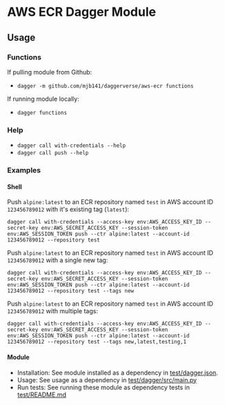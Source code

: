# AWS ECR Dagger Module

## Usage

### Functions

If pulling module from Github:

* `dagger -m github.com/mjb141/daggerverse/aws-ecr functions`

If running module locally:

* `dagger functions`

### Help

* `dagger call with-credentials --help`
* `dagger call push --help`

### Examples

#### Shell

Push `alpine:latest` to an ECR repository named `test` in AWS account ID `123456789012` with it's existing tag (`latest`):

`dagger call with-credentials --access-key env:AWS_ACCESS_KEY_ID --secret-key env:AWS_SECRET_ACCESS_KEY --session-token env:AWS_SESSION_TOKEN push --ctr alpine:latest --account-id 123456789012 --repository test`

Push `alpine:latest` to an ECR repository named `test` in AWS account ID `123456789012` with a single new tag:

`dagger call with-credentials --access-key env:AWS_ACCESS_KEY_ID --secret-key env:AWS_SECRET_ACCESS_KEY --session-token env:AWS_SESSION_TOKEN push --ctr alpine:latest --account-id 123456789012 --repository test --tags new`

Push `alpine:latest` to an ECR repository named `test` in AWS account ID `123456789012` with multiple tags:

`dagger call with-credentials --access-key env:AWS_ACCESS_KEY_ID --secret-key env:AWS_SECRET_ACCESS_KEY --session-token env:AWS_SESSION_TOKEN push --ctr alpine:latest --account-id 123456789012 --repository test --tags new,latest,testing,1`

#### Module

* Installation: See module installed as a dependency in [test/dagger.json](./test/dagger.json).
* Usage: See usage as a dependency in [test/dagger/src/main.py](./test/dagger/src/main.py)
* Run tests: See running these module as dependency tests in [test/README.md](./test/README.md)
